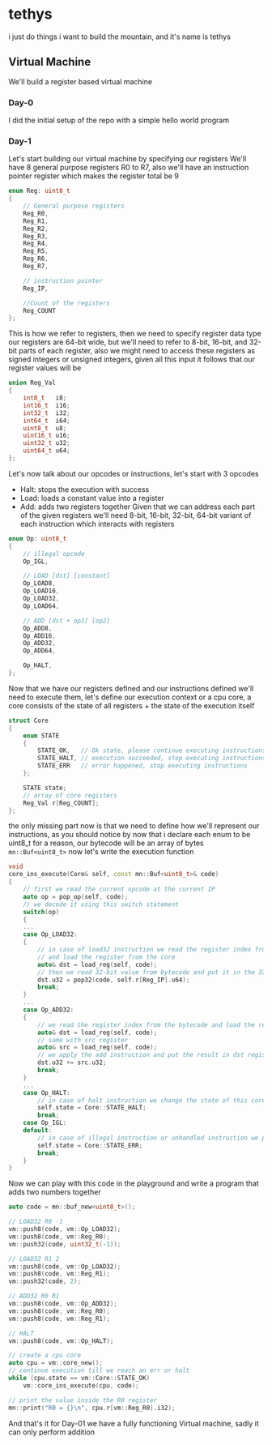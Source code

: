 # tethys
i just do things
i want to build the mountain, and it's name is tethys

## Virtual Machine
We'll build a register based virtual machine

### Day-0
I did the initial setup of the repo with a simple hello world program

### Day-1
Let's start building our virtual machine by specifying our registers
We'll have 8 general purpose registers R0 to R7, also we'll have an instruction pointer register which makes the register total be 9
```C++
enum Reg: uint8_t
{
	// General purpose registers
	Reg_R0,
	Reg_R1,
	Reg_R2,
	Reg_R3,
	Reg_R4,
	Reg_R5,
	Reg_R6,
	Reg_R7,

	// instruction pointer
	Reg_IP,

	//Count of the registers
	Reg_COUNT
};
```
This is how we refer to registers, then we need to specify register data type
our registers are 64-bit wide, but we'll need to refer to 8-bit, 16-bit, and 32-bit parts of each register, also we might need to access these registers as signed integers or unsigned integers, given all this input it follows that our register values will be
```C++
union Reg_Val
{
	int8_t   i8;
	int16_t  i16;
	int32_t  i32;
	int64_t  i64;
	uint8_t  u8;
	uint16_t u16;
	uint32_t u32;
	uint64_t u64;
};
```
Let's now talk about our opcodes or instructions, let's start with 3 opcodes
- Halt: stops the execution with success
- Load: loads a constant value into a register
- Add: adds two registers together
Given that we can address each part of the given registers we'll need 8-bit, 16-bit, 32-bit, 64-bit variant of each instruction which interacts with registers
```C++
enum Op: uint8_t
{
	// illegal opcode
	Op_IGL,

	// LOAD [dst] [constant]
	Op_LOAD8,
	Op_LOAD16,
	Op_LOAD32,
	Op_LOAD64,

	// ADD [dst + op1] [op2]
	Op_ADD8,
	Op_ADD16,
	Op_ADD32,
	Op_ADD64,

	Op_HALT,
};
```
Now that we have our registers defined and our instructions defined we'll need to execute them, let's define our execution context or a cpu core, a core consists of the state of all registers + the state of the execution itself
```C++
struct Core
{
	enum STATE
	{
		STATE_OK,	// Ok state, please continue executing instructions
		STATE_HALT,	// execution succeeded, stop executing instructions
		STATE_ERR	// error happened, stop executing instructions
	};

	STATE state;
	// array of core registers
	Reg_Val r[Reg_COUNT];
};
```
the only missing part now is that we need to define how we'll represent our instructions, as you should notice by now that i declare each enum to be uint8_t for a reason, our bytecode will be an array of bytes `mn::Buf<uint8_t>`
now let's write the execution function
```C++
void
core_ins_execute(Core& self, const mn::Buf<uint8_t>& code)
{
	// first we read the current opcode at the current IP
	auto op = pop_op(self, code);
	// we decode it using this switch statement
	switch(op)
	{
	...
	case Op_LOAD32:
	{
		// in case of load32 instruction we read the register index from the bytecode
		// and load the register from the core
		auto& dst = load_reg(self, code);
		// then we read 32-bit value from bytecode and put it in the 32-bit slot in the register
		dst.u32 = pop32(code, self.r[Reg_IP].u64);
		break;
	}
	...
	case Op_ADD32:
	{
		// we read the register index from the bytecode and load the register from the core
		auto& dst = load_reg(self, code);
		// same with src register
		auto& src = load_reg(self, code);
		// we apply the add instruction and put the result in dst register
		dst.u32 += src.u32;
		break;
	}
	...
	case Op_HALT:
		// in case of halt instruction we change the state of this core to halt
		self.state = Core::STATE_HALT;
		break;
	case Op_IGL:
	default:
		// in case of illegal instruction or unhandled instruction we put the core in err state
		self.state = Core::STATE_ERR;
		break;
	}
}
```
Now we can play with this code in the playground and write a program that adds two numbers together
```C++
auto code = mn::buf_new<uint8_t>();

// LOAD32 R0 -1
vm::push8(code, vm::Op_LOAD32);
vm::push8(code, vm::Reg_R0);
vm::push32(code, uint32_t(-1));

// LOAD32 R1 2
vm::push8(code, vm::Op_LOAD32);
vm::push8(code, vm::Reg_R1);
vm::push32(code, 2);

// ADD32 R0 R1
vm::push8(code, vm::Op_ADD32);
vm::push8(code, vm::Reg_R0);
vm::push8(code, vm::Reg_R1);

// HALT
vm::push8(code, vm::Op_HALT);

// create a cpu core
auto cpu = vm::core_new();
// continue execution till we reach an err or halt
while (cpu.state == vm::Core::STATE_OK)
	vm::core_ins_execute(cpu, code);

// print the value inside the R0 register
mn::print("R0 = {}\n", cpu.r[vm::Reg_R0].i32);
```
And that's it for Day-01 we have a fully functioning Virtual machine, sadly it can only perform addition
